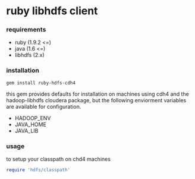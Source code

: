 # ruby libhdfs client

### requirements
  - ruby    (1.9.2 <=)
  - java    (1.6 <=)
  - libhdfs (2.x)

### installation
```
gem install ruby-hdfs-cdh4
```

this gem provides defaults for installation on machines using cdh4 and the hadoop-libhdfs cloudera package, but the following enviorment variables are available for configuration.

  - HADOOP_ENV
  - JAVA_HOME
  - JAVA_LIB

### usage
to setup your classpath on chd4 machines

```ruby
require 'hdfs/classpath'
```
